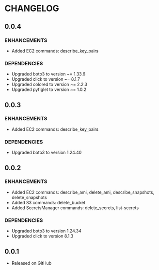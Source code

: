# CHANGELOG

0.0.4
-----
### ENHANCEMENTS
- Added EC2 commands: describe_key_pairs

### DEPENDENCIES
- Upgraded boto3 to version ~= 1.33.6
- Upgraded click to version ~= 8.1.7
- Upgraded colored  to version ~= 2.2.3
- Upgraded pyfiglet to version ~= 1.0.2

0.0.3
-----
### ENHANCEMENTS
- Added EC2 commands: describe_key_pairs

### DEPENDENCIES
- Upgraded boto3 to version 1.24.40

0.0.2
-----
### ENHANCEMENTS
- Added EC2 commands: describe_ami, delete_ami, describe_snapshots, delete_snapshots
- Added S3 commands: delete_bucket
- Added SecretsManager commands: delete_secrets, list-secrets

### DEPENDENCIES
- Upgraded boto3 to version 1.24.34
- Upgraded click to version 8.1.3

0.0.1
-----

- Released on GitHub
